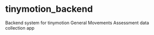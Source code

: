 # tinymotion_backend
Backend system for tinymotion General Movements Assessment data collection app
